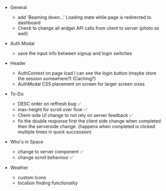 - General

  - add 'Beaming down...' Loading state while page is redirected to dashboard
  - Check to change all widget API calls from client to server (photo as well)

- Auth Modal

  - save the input info between signup and login switches

- Header

  - AuthContext on page load I can see the login button (maybe store the session somewhere?) (Caching?)
  - AuthModal CSS placement on screen for larger screen sizes

- To-Do

  - DESC order on reffresh bug ✅
  - max-height for scroll over flow ✅
  - Client-side UI change to not rely on server feedback ✅
  - fix the double response first the client side change when completed then the serverside change. (happens when completed is clicked multiple times in quick succession)

- Who's in Space

  - change to server component ✅
  - change scroll behaviour ✅

- Weather
  - custom Icons
  - location finding functionality
